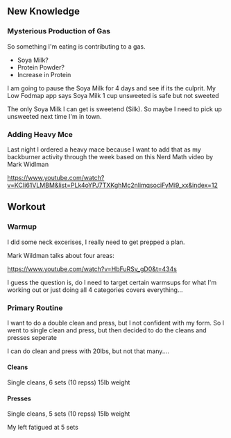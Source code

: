## New Knowledge

### Mysterious Production of Gas

So something I'm eating is contributing to a gas.

- Soya Milk?
- Protein Powder?
- Increase in Protein

I am going to pause the Soya Milk for 4 days and see if its the culprit.
My Low Fodmap app says Soya Milk 1 cup unsweeted is safe but not sweeted

The only Soya Milk I can get is sweetend (Silk).
So maybe I need to pick up unsweeted next time I'm in town.


### Adding Heavy Mce

Last night I ordered a heavy mace because I want
to add that as my backburner activity through the week based on this Nerd Math video by Mark Widlman

https://www.youtube.com/watch?v=KCIi61VLMBM&list=PLk4oYPJ7TXKghMc2nlimqsociFyMi9_xx&index=12

## Workout

### Warmup

I did some neck excerises, I really need to get prepped a plan.

Mark Wildman talks about four areas:

https://www.youtube.com/watch?v=HbFuRSv_gD0&t=434s

I guess the question is, do I need to target certain warmsups for what I'm working out
or just doing all 4 categories covers everything...


### Primary Routine

I want to do a double clean and press, but I not confident with my form.
So I went to single clean and press, but then decided to do the cleans and presses seperate

I can do clean and press with 20lbs, but not that many....

#### Cleans

Single cleans, 6 sets (10 repss) 15lb weight

#### Presses

Single cleans, 5 sets (10 repss) 15lb weight

My left fatigued at 5 sets

